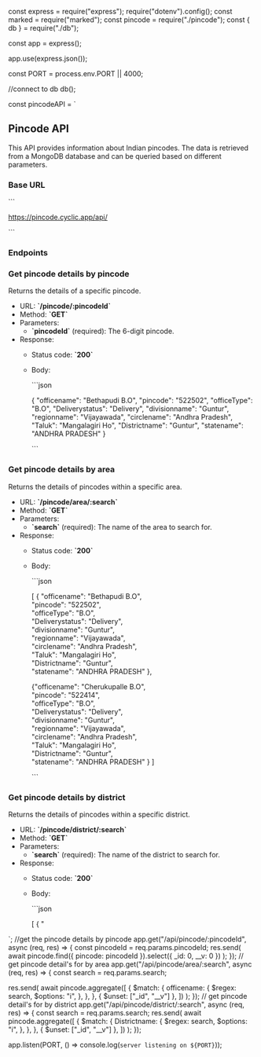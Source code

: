 const express = require("express");
require("dotenv").config();
const marked = require("marked");
const pincode = require("./pincode");
const { db } = require("./db");

const app = express();

app.use(express.json());

const PORT = process.env.PORT || 4000;

//connect to db
db();

const pincodeAPI = `
## Pincode API

This API provides information about Indian pincodes. The data is retrieved from a MongoDB database and can be queried based on different parameters.

### Base URL

\`\`\`

https://pincode.cyclic.app/api/

\`\`\`

### Endpoints

### Get pincode details by pincode

Returns the details of a specific pincode.

- URL: **\`/pincode/:pincodeId\`**
- Method: **\`GET\`**
- Parameters:
    - **\`pincodeId\`** (required): The 6-digit pincode.
- Response:
    - Status code: **\`200\`**
    - Body:
        
        \`\`\`json
        
        {
          "officename": "Bethapudi B.O",
          "pincode": "522502",
          "officeType": "B.O",
          "Deliverystatus": "Delivery",
          "divisionname": "Guntur",
          "regionname": "Vijayawada",
          "circlename": "Andhra Pradesh",
          "Taluk": "Mangalagiri Ho",
          "Districtname": "Guntur",
          "statename": "ANDHRA PRADESH"
        }
        
        \`\`\`
        

### Get pincode details by area

Returns the details of pincodes within a specific area.

- URL: **\`/pincode/area/:search\`**
- Method: **\`GET\`**
- Parameters:
    - **\`search\`** (required): The name of the area to search for.
- Response:
    - Status code: **\`200\`**
    - Body:
        
        \`\`\`json
        
        [  {   "officename": "Bethapudi B.O",  
        "pincode": "522502",    
        "officeType": "B.O",   
        "Deliverystatus": "Delivery",   
        "divisionname": "Guntur",   
        "regionname": "Vijayawada",    
        "circlename": "Andhra Pradesh",   
        "Taluk": "Mangalagiri Ho",    
        "Districtname": "Guntur",    
        "statename": "ANDHRA PRADESH"  }, 
        
        {"officename": "Cherukupalle B.O",  
        "pincode": "522414",    
        "officeType": "B.O",   
        "Deliverystatus": "Delivery",    
        "divisionname": "Guntur",   
        "regionname": "Vijayawada",    
        "circlename": "Andhra Pradesh",   
        "Taluk": "Mangalagiri Ho",    
        "Districtname": "Guntur",    
        "statename": "ANDHRA PRADESH"  }
        ]
        
        \`\`\`
        

### Get pincode details by district

Returns the details of pincodes within a specific district.

- URL: **\`/pincode/district/:search\`**
- Method: **\`GET\`**
- Parameters:
    - **\`search\`** (required): The name of the district to search for.
- Response:
    - Status code: **\`200\`**
    - Body:
        
        \`\`\`json
        
        [
          {
            "


`;
//get the pincode details by pincode
app.get("/api/pincode/:pincodeId", async (req, res) => {
  const pincodeId = req.params.pincodeId;
  res.send(
    await pincode.find({ pincode: pincodeId }).select({ _id: 0, __v: 0 })
  );
});
// get pincode detail's for by area
app.get("/api/pincode/area/:search", async (req, res) => {
  const search = req.params.search;

  res.send(
    await pincode.aggregate([
      {
        $match: {
          officename: {
            $regex: search,
            $options: "i",
          },
        },
      },
      { $unset: ["_id", "__v"] },
    ])
  );
});
// get pincode detail's for by district
app.get("/api/pincode/district/:search", async (req, res) => {
  const search = req.params.search;
  res.send(
    await pincode.aggregate([
      {
        $match: {
          Districtname: {
            $regex: search,
            $options: "i",
          },
        },
      },
      { $unset: ["_id", "__v"] },
    ])
  );
});

app.listen(PORT, () => console.log(`server listening on ${PORT}`));
